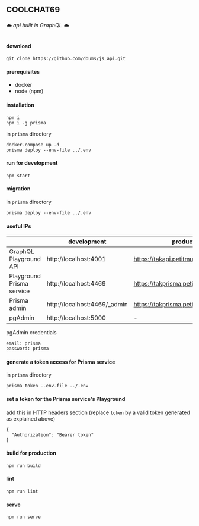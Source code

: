 ## COOLCHAT69

###### :cloud: api built in GraphQL :cloud:


#### download
```
git clone https://github.com/doums/js_api.git
```

#### prerequisites
- docker
- node (npm)

#### installation
```
npm i
npm i -g prisma
```
in `prisma` directory
```
docker-compose up -d
prisma deploy --env-file ../.env
```

#### run for development
```
npm start
```

#### migration
in `prisma` directory
```
prisma deploy --env-file ../.env
```

#### useful IPs
|     | development | production |
----- | ----------- | ---------- |
GraphQL Playground API | http://localhost:4001 | https://takapi.petitmur.beer
Playground Prisma service | http://localhost:4469 | https://takprisma.petitmur.beer
Prisma admin | http://localhost:4469/_admin | https://takprisma.petitmur.beer/_admin
pgAdmin | http://localhost:5000 | -

pgAdmin credentials
```
email: prisma
password: prisma
```

#### generate a token access for Prisma service
in `prisma` directory
```
prisma token --env-file ../.env
```

#### set a token for the Prisma service's Playground
add this in HTTP headers section (replace `token` by a valid token generated as explained above)
```
{
  "Authorization": "Bearer token"
}
```

#### build for production
```
npm run build
```

#### lint
```
npm run lint
```

#### serve
```
npm run serve
```
